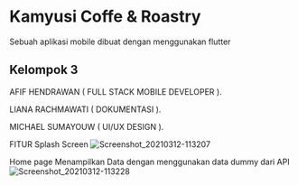 # Kamyusi Coffe & Roastry  

Sebuah aplikasi mobile dibuat dengan menggunakan flutter 

## Kelompok 3
AFIF HENDRAWAN    ( FULL STACK MOBILE DEVELOPER ).

LIANA RACHMAWATI  ( DOKUMENTASI ).

MICHAEL SUMAYOUW  ( UI/UX DESIGN ).

FITUR
Splash Screen
![Screenshot_20210312-113207](https://user-images.githubusercontent.com/77044478/110892548-d75b1a80-8326-11eb-95f4-43e12fbec446.jpg)

Home page
Menampilkan Data dengan menggunakan data dummy dari API
![Screenshot_20210312-113228](https://user-images.githubusercontent.com/77044478/110892640-fd80ba80-8326-11eb-9b3f-280f21c11838.jpg)

